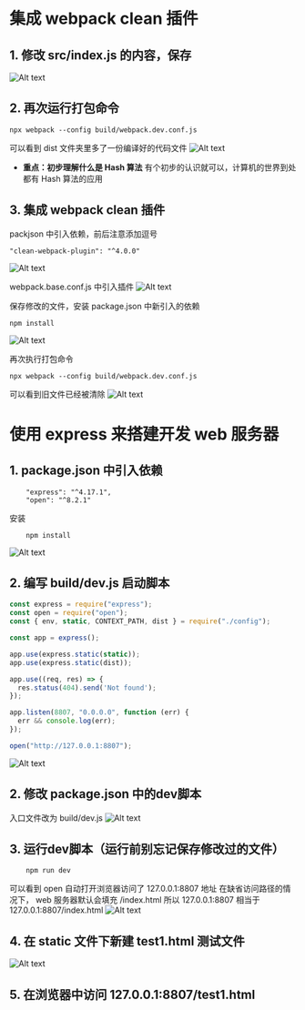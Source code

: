 # 集成 webpack clean 插件

## 1. 修改 src/index.js 的内容，保存
![Alt text](image.png)

## 2. 再次运行打包命令
```code
npx webpack --config build/webpack.dev.conf.js
```
可以看到 dist 文件夹里多了一份编译好的代码文件
![Alt text](image-1.png)
- **重点：初步理解什么是 Hash 算法** 有个初步的认识就可以，计算机的世界到处都有 Hash 算法的应用

## 3. 集成  webpack clean 插件
packjson 中引入依赖，前后注意添加逗号
```code
"clean-webpack-plugin": "^4.0.0"
```
![Alt text](image-2.png)

webpack.base.conf.js 中引入插件
![Alt text](image-6.png)

保存修改的文件，安装 package.json 中新引入的依赖
```code
npm install
```
![Alt text](image-4.png)

再次执行打包命令
```code
npx webpack --config build/webpack.dev.conf.js
```
可以看到旧文件已经被清除
![Alt text](image-5.png)


# 使用 express 来搭建开发 web 服务器

## 1. package.json 中引入依赖
```code
    "express": "^4.17.1", 
    "open": "^8.2.1"
```
安装
```code
    npm install
```
![Alt text](image-8.png)

## 2. 编写 build/dev.js 启动脚本
```js
const express = require("express");
const open = require("open");
const { env, static, CONTEXT_PATH, dist } = require("./config");

const app = express();

app.use(express.static(static));
app.use(express.static(dist));

app.use((req, res) => {
  res.status(404).send('Not found');
});

app.listen(8807, "0.0.0.0", function (err) {
  err && console.log(err);
});

open("http://127.0.0.1:8807");
```
![Alt text](image-9.png)


## 2. 修改 package.json 中的dev脚本
入口文件改为 build/dev.js
![Alt text](image-10.png)

## 3. 运行dev脚本（运行前别忘记保存修改过的文件）
```code
    npm run dev
```
可以看到 open 自动打开浏览器访问了 127.0.0.1:8807 地址
在缺省访问路径的情况下， web 服务器默认会填充 /index.html
所以 127.0.0.1:8807 相当于 127.0.0.1:8807/index.html
![Alt text](image-11.png)

## 4. 在 static 文件下新建 test1.html 测试文件
![Alt text](image-12.png)

## 5. 在浏览器中访问 127.0.0.1:8807/test1.html
